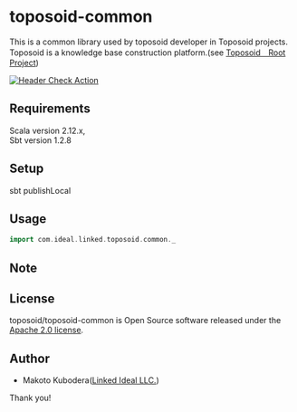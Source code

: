 # toposoid-common
This is a common library used by toposoid developer in Toposoid projects.
Toposoid is a knowledge base construction platform.(see [Toposoid　Root Project](https://github.com/toposoid/toposoid.git))

[![Header Check Action](https://github.com/toposoid/toposoid-common/actions/workflows/action.yml/badge.svg?branch=main)](https://github.com/toposoid/toposoid-common/actions/workflows/action.yml)

## Requirements
Scala version 2.12.x,   
Sbt version 1.2.8

## Setup
sbt publishLocal

## Usage
```scala
import com.ideal.linked.toposoid.common._
```
## Note

## License
toposoid/toposoid-common is Open Source software released under the [Apache 2.0 license](https://www.apache.org/licenses/LICENSE-2.0.html).

## Author
* Makoto Kubodera([Linked Ideal LLC.](https://linked-ideal.com/))

Thank you!
